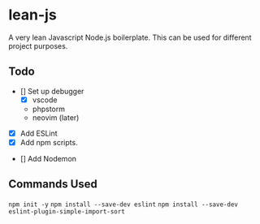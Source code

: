 # lean-js

A very lean Javascript Node.js boilerplate. This can be used for different project purposes.

## Todo

- [] Set up debugger
  - [x] vscode
  - phpstorm
  - neovim (later)
- [x] Add ESLint
- [x] Add npm scripts.
- [] Add Nodemon

## Commands Used

`npm init -y`
`npm install --save-dev eslint`
`npm install --save-dev eslint-plugin-simple-import-sort`
